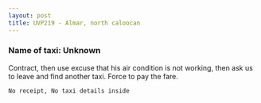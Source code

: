 ```yaml
---
layout: post
title: UVP219 - Almar, north caloocan
---
```


### Name of taxi: Unknown

Contract, then use excuse that his air condition is not working, then ask us to leave and find another taxi. Force to pay the fare.

```No receipt, No taxi details inside```
